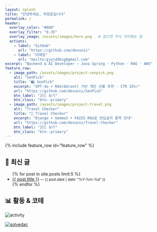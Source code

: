 ```yaml
---
layout: splash
title: "안녕하세요, 허정윤입니다"
permalink: /
header:
  overlay_color: "#000"
  overlay_filter: "0.35"
  overlay_image: /assets/images/hero.png   # 없으면 주석 처리해도 됨
  actions:
    - label: "GitHub"
      url: "https://github.com/devunis"
    - label: "이메일"
      url: "mailto:gjwjddbsg@gmail.com"
excerpt: "Backend & AI Developer — Java Spring · Python · RAG · AWS"
feature_row:
  - image_path: /assets/images/project-senpick.png
    alt: "SenPick"
    title: "🛍 SenPick"
    excerpt: "GPT-4o + RAG(Qdrant) 기반 개인 선물 추천 · CTR 15%↑"
    url: "https://github.com/devunis/SenPick"
    btn_label: "코드 보기"
    btn_class: "btn--primary"
  - image_path: /assets/images/project-travel.png
    alt: "Travel Checker"
    title: "🧳 Travel Checker"
    excerpt: "Django + Gemma3 + FAISS RAG로 반입금지 품목 안내"
    url: "https://github.com/devunis/Travel-Checker"
    btn_label: "코드 보기"
    btn_class: "btn--primary"
---
```


{% include feature_row id="feature_row" %}

## 📝 최신 글
<ul>
  {% for post in site.posts limit:5 %}
    <li>
      <a href="{{ post.url | relative_url }}">{{ post.title }}</a>
      <small> — {{ post.date | date: "%Y-%m-%d" }}</small>
    </li>
  {% endfor %}
</ul>

## 📊 활동 & 코테
<p>
  <img src="https://github-readme-activity-graph.vercel.app/graph?username=devunis&theme=github-dark" alt="activity" />
</p>
<p>
  <a href="https://solved.ac/gjwjddbsg">
    <img src="http://mazassumnida.wtf/api/v2/generate_badge?boj=gjwjddbsg" alt="solvedac" />
  </a>
  <!-- LeetCode 있으면 아래 주석 해제
  <a href="https://leetcode.com/아이디/">
    <img src="https://leetcard.jacoblin.cool/아이디?theme=dark&ext=activity" alt="leetcode" />
  </a>
  -->
</p>
